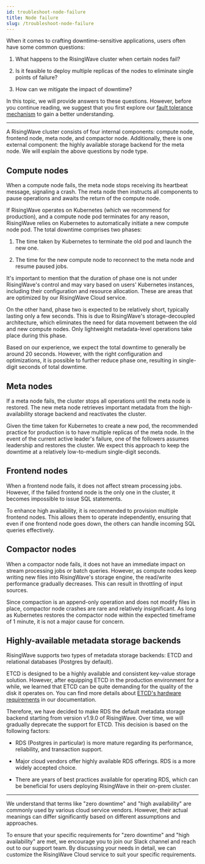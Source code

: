 ```yaml
---
id: troubleshoot-node-failure
title: Node failure
slug: /troubleshoot-node-failure
---
```

<head>
  <link rel="canonical" href="https://docs.risingwave.com/docs/current/troubleshoot-node-failure/" />
</head>

When it comes to crafting downtime-sensitive applications, users often have some common questions:

1. What happens to the RisingWave cluster when certain nodes fail?

2. Is it feasible to deploy multiple replicas of the nodes to eliminate single points of failure?

3. How can we mitigate the impact of downtime?

In this topic, we will provide answers to these questions.  However, before you continue reading, we suggest that you first explore our [fault tolerance mechanism](/fault-tolerance.md) to gain a better understanding.

---

A RisingWave cluster consists of four internal components: compute node, frontend node, meta node, and compactor node. Additionally, there is one external component: the highly available storage backend for the meta node. We will explain the above questions by node type.


## Compute nodes

When a compute node fails, the meta node stops receiving its heartbeat message, signaling a crash. The meta node then instructs all components to pause operations and awaits the return of the compute node.

If RisingWave operates on Kubernetes (which we recommend for production), and a compute node pod terminates for any reason, RisingWave relies on Kubernetes to automatically initiate a new compute node pod. The total downtime comprises two phases:

1. The time taken by Kubernetes to terminate the old pod and launch the new one.

2. The time for the new compute node to reconnect to the meta node and resume paused jobs.

It's important to mention that the duration of phase one is not under RisingWave's control and may vary based on users' Kubernetes instances, including their configuration and resource allocation. These are areas that are optimized by our RisingWave Cloud service.

On the other hand, phase two is expected to be relatively short, typically lasting only a few seconds. This is due to RisingWave's storage-decoupled architecture, which eliminates the need for data movement between the old and new compute nodes. Only lightweight metadata-level operations take place during this phase.

Based on our experience, we expect the total downtime to generally be around 20 seconds. However, with the right configuration and optimizations, it is possible to further reduce phase one, resulting in single-digit seconds of total downtime.

## Meta nodes

If a meta node fails, the cluster stops all operations until the meta node is restored. The new meta node retrieves important metadata from the high-availability storage backend and reactivates the cluster.

Given the time taken for Kubernetes to create a new pod, the recommended practice for production is to have multiple replicas of the meta node. In the event of the current active leader's failure, one of the followers assumes leadership and restores the cluster. We expect this approach to keep the downtime at a relatively low-to-medium single-digit seconds.

## Frontend nodes

When a frontend node fails, it does not affect stream processing jobs. However, if the failed frontend node is the only one in the cluster, it becomes impossible to issue SQL statements.

To enhance high availability, it is recommended to provision multiple frontend nodes. This allows them to operate independently, ensuring that even if one frontend node goes down, the others can handle incoming SQL queries effectively.

## Compactor nodes

When a compactor node fails, it does not have an immediate impact on stream processing jobs or batch queries. However, as compute nodes keep writing new files into RisingWave's storage engine, the read/write performance gradually decreases. This can result in throttling of input sources.

Since compaction is an append-only operation and does not modify files in place, compactor node crashes are rare and relatively insignificant. As long as Kubernetes restores the compactor node within the expected timeframe of 1 minute, it is not a major cause for concern.

## Highly-available metadata storage backends

RisingWave supports two types of metadata storage backends: ETCD and relational databases (Postgres by default).

ETCD is designed to be a highly available and consistent key-value storage solution. However, after equipping ETCD in the production environment for a while, we learned that ETCD can be quite demanding for the quality of the disk it operates on. You can find more details about [ETCD's hardware requirements](/deploy/hardware-requirements.md#etcd) in our documentation.

Therefore, we have decided to make RDS the default metadata storage backend starting from version v1.9.0 of RisingWave. Over time, we will gradually deprecate the support for ETCD. This decision is based on the following factors:

- RDS (Postgres in particular) is more mature regarding its performance, reliability, and transaction support.

- Major cloud vendors offer highly available RDS offerings. RDS is a more widely accepted choice.

- There are years of best practices available for operating RDS, which can be beneficial for users deploying RisingWave in their on-prem cluster.

---

We understand that terms like "zero downtime" and "high availability" are commonly used by various cloud service vendors. However, their actual meanings can differ significantly based on different assumptions and approaches.

To ensure that your specific requirements for "zero downtime" and "high availability" are met, we encourage you to join our Slack channel and reach out to our support team. By discussing your needs in detail, we can customize the RisingWave Cloud service to suit your specific requirements.